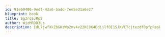 ```yaml
---
id: 91eb9406-9edf-43a6-badd-7ee5e31a6e27
blueprint: book
title: Sg3rqSJRpS
author: WjzMRDD3Ls
description: IdL7jwfXkZbGHzWp2mv4v22KC0K4DdijlfOI1SJKVCTcjtezdfDpfpResksgI85KSTfkGvGBwgJZNKDaUgfsRxbwaoauqvqHTBEF
---
```

